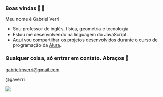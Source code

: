 ### Boas vindas 👨‍🏫

Meu nome é Gabriel Verri

- Sou professor de inglês, física, geometria e tecnologia.
- Estou me desenvolvendo na linguagem do JavaScript.
- Aqui vou compartilhar os projetos desenvolvidos durante o curso de programação da [Alura](www.alura.com.br).

### Qualquer coisa, só entrar em contato. Abraços 🤲

gabrielmverri@gmail.com

@gaverri

![](https://media1.tenor.com/m/h_ZU6xFDAgMAAAAC/ezio-auditore-da-firenze-ezio-auditore.gif)


